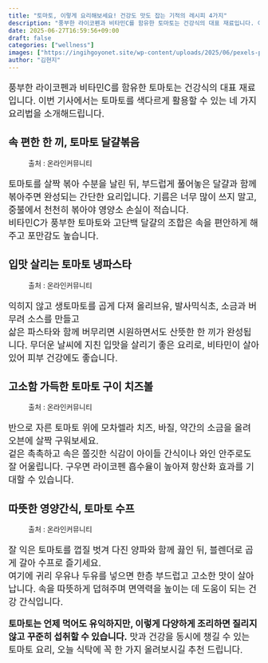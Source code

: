 ```yaml
---
title: "토마토, 이렇게 요리해보세요! 건강도 맛도 잡는 기적의 레시피 4가지"
description: "풍부한 라이코펜과 비타민C를 함유한 토마토는 건강식의 대표 재료입니다. 이번 기사에서는 토마토를 색다르게 활용할 수 있는 네 가지 요리법을 소개해드립니다."
date: 2025-06-27T16:59:56+09:00
draft: false
categories: ["wellness"]
images: ["https://ingihgoyonet.site/wp-content/uploads/2025/06/pexels-polina-tankilevitch-6419603-1024x683.jpg", "https://ingihgoyonet.site/wp-content/uploads/2025/06/pexels-enginakyurt-1460872-1024x683.jpg", "https://ingihgoyonet.site/wp-content/uploads/2025/06/pexels-markusspiske-128839-683x1024.jpg", "https://ingihgoyonet.site/wp-content/uploads/2025/06/pexels-roman-odintsov-4871275-1024x683.jpg"]
author: "김현지"
---
```


<p style="font-size:18px">풍부한 라이코펜과 비타민C를 함유한 토마토는 건강식의 대표 재료입니다. 이번 기사에서는 토마토를 색다르게 활용할 수 있는 네 가지 요리법을 소개해드립니다.</p> <h2 >속 편한 한 끼, 토마토 달걀볶음</h2> <figure ><img src="https://ingihgoyonet.site/wp-content/uploads/2025/06/pexels-polina-tankilevitch-6419603-1024x683.jpg" alt="" style="aspect-ratio:16/9;object-fit:cover"/><figcaption >출처 : 온라인커뮤니티</figcaption></figure> <p style="font-size:18px">토마토를 살짝 볶아 수분을 날린 뒤, 부드럽게 풀어놓은 달걀과 함께 볶아주면 완성되는 간단한 요리입니다. 기름은 너무 많이 쓰지 말고, 중불에서 천천히 볶아야 영양소 손실이 적습니다.<br>비타민C가 풍부한 토마토와 고단백 달걀의 조합은 속을 편안하게 해주고 포만감도 높습니다.</p> <h2 >입맛 살리는 토마토 냉파스타</h2> <figure ><img src="https://ingihgoyonet.site/wp-content/uploads/2025/06/pexels-enginakyurt-1460872-1024x683.jpg" alt="" style="aspect-ratio:16/9;object-fit:cover"/><figcaption >출처 : 온라인커뮤니티</figcaption></figure> <p style="font-size:18px">익히지 않고 생토마토를 곱게 다져 올리브유, 발사믹식초, 소금과 버무려 소스를 만들고<br>삶은 파스타와 함께 버무리면 시원하면서도 산뜻한 한 끼가 완성됩니다. 무더운 날씨에 지친 입맛을 살리기 좋은 요리로, 비타민이 살아 있어 피부 건강에도 좋습니다.</p> <h2 >고소함 가득한 토마토 구이 치즈볼</h2> <figure ><img src="https://ingihgoyonet.site/wp-content/uploads/2025/06/pexels-markusspiske-128839-683x1024.jpg" alt="" style="aspect-ratio:16/9;object-fit:cover"/><figcaption >출처 : 온라인커뮤니티</figcaption></figure> <p style="font-size:18px">반으로 자른 토마토 위에 모차렐라 치즈, 바질, 약간의 소금을 올려 오븐에 살짝 구워보세요.<br>겉은 촉촉하고 속은 쫄깃한 식감이 아이들 간식이나 와인 안주로도 잘 어울립니다. 구우면 라이코펜 흡수율이 높아져 항산화 효과를 기대할 수 있습니다.</p> <h2 >따뜻한 영양간식, 토마토 수프</h2> <figure ><img src="https://ingihgoyonet.site/wp-content/uploads/2025/06/pexels-roman-odintsov-4871275-1024x683.jpg" alt="" style="aspect-ratio:16/9;object-fit:cover"/><figcaption >출처 : 온라인커뮤니티</figcaption></figure> <p style="font-size:18px">잘 익은 토마토를 껍질 벗겨 다진 양파와 함께 끓인 뒤, 블렌더로 곱게 갈아 수프로 즐기세요.<br>여기에 귀리 우유나 두유를 넣으면 한층 부드럽고 고소한 맛이 살아납니다. 속을 따뜻하게 덥혀주며 면역력을 높이는 데 도움이 되는 건강 간식입니다.</p> <p style="font-size:18px"><strong>토마토는 언제 먹어도 유익하지만, 이렇게 다양하게 조리하면 질리지 않고 꾸준히 섭취할 수 있습니다.</strong> 맛과 건강을 동시에 챙길 수 있는 토마토 요리, 오늘 식탁에 꼭 한 가지 올려보시길 추천 드립니다.</p>